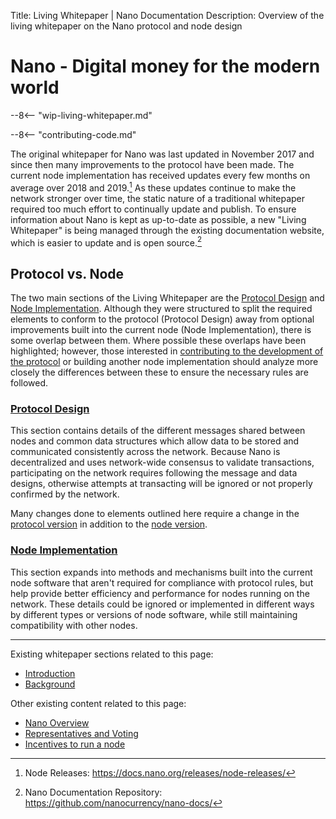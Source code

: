 Title: Living Whitepaper | Nano Documentation
Description: Overview of the living whitepaper on the Nano protocol and node design

# Nano - Digital money for the modern world

--8<-- "wip-living-whitepaper.md"

--8<-- "contributing-code.md"

The original whitepaper for Nano was last updated in November 2017 and since then many improvements to the protocol have been made. The current node implementation has received updates every few months on average over 2018 and 2019.[^1] As these updates continue to make the network stronger over time, the static nature of a traditional whitepaper required too much effort to continually update and publish. To ensure information about Nano is kept as up-to-date as possible, a new "Living Whitepaper" is being managed through the existing documentation website, which is easier to update and is open source.[^2]

## Protocol vs. Node

The two main sections of the Living Whitepaper are the [Protocol Design](../protocol-design/introduction.md) and [Node Implementation](../node-implementation/introduction.md). Although they were structured to split the required elements to conform to the protocol (Protocol Design) away from optional improvements built into the current node (Node Implementation), there is some overlap between them. Where possible these overlaps have been highlighted; however, those interested in [contributing to the development of the protocol](https://docs.nano.org/node-implementation/contributing) or building another node implementation should analyze more closely the differences between these to ensure the necessary rules are followed.

### [Protocol Design](../protocol-design/introduction.md)

This section contains details of the different messages shared between nodes and common data structures which allow data to be stored and communicated consistently across the network. Because Nano is decentralized and uses network-wide consensus to validate transactions, participating on the network requires following the message and data designs, otherwise attempts at transacting will be ignored or not properly confirmed by the network.

Many changes done to elements outlined here require a change in the [protocol version](https://docs.nano.org/glossary#protocol-version) in addition to the [node version](https://docs.nano.org/glossary#node-version).

### [Node Implementation](../node-implementation/introduction.md)

This section expands into methods and mechanisms built into the current node software that aren't required for compliance with protocol rules, but help provide better efficiency and performance for nodes running on the network. These details could be ignored or implemented in different ways by different types or versions of node software, while still maintaining compatibility with other nodes.

---

Existing whitepaper sections related to this page: 

* [Introduction](/whitepaper/english/#introduction)
* [Background](/whitepaper/english/#background)

Other existing content related to this page:

* [Nano Overview](/what-is-nano/overview/)
* [Representatives and Voting](/what-is-nano/overview/#representatives-and-voting)
* [Incentives to run a node](https://medium.com/nanocurrency/the-incentives-to-run-a-node-ccc3510c2562)

[^1]: Node Releases: https://docs.nano.org/releases/node-releases/
[^2]: Nano Documentation Repository: https://github.com/nanocurrency/nano-docs/
